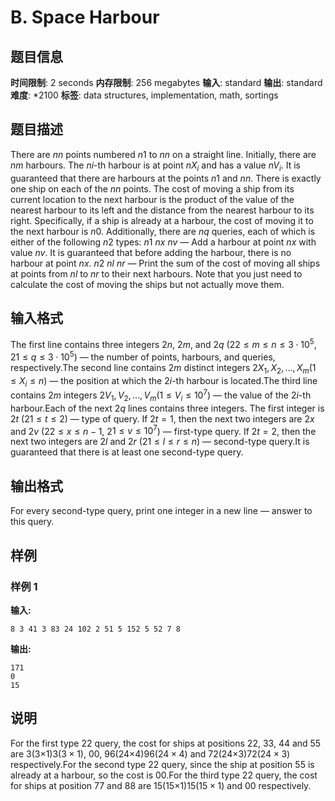 # B. Space Harbour

## 题目信息

**时间限制**: 2 seconds
**内存限制**: 256 megabytes
**输入**: standard
**输出**: standard
**难度**: *2100
**标签**: data structures, implementation, math, sortings

## 题目描述

There are $n$$n$ points numbered $n$$1$ to $n$$n$ on a straight line. Initially, there are $n$$m$ harbours. The $n$$i$-th harbour is at point $n$$X_i$ and has a value $n$$V_i$. It is guaranteed that there are harbours at the points $n$$1$ and $n$$n$. There is exactly one ship on each of the $n$$n$ points. The cost of moving a ship from its current location to the next harbour is the product of the value of the nearest harbour to its left and the distance from the nearest harbour to its right. Specifically, if a ship is already at a harbour, the cost of moving it to the next harbour is $n$$0$. Additionally, there are $n$$q$ queries, each of which is either of the following $n$$2$ types: $n$$1$ $n$$x$ $n$$v$ — Add a harbour at point $n$$x$ with value $n$$v$. It is guaranteed that before adding the harbour, there is no harbour at point $n$$x$. $n$$2$ $n$$l$ $n$$r$ — Print the sum of the cost of moving all ships at points from $n$$l$ to $n$$r$ to their next harbours. Note that you just need to calculate the cost of moving the ships but not actually move them.

## 输入格式

The first line contains three integers $2$$n$, $2$$m$, and $2$$q$ ($2$$2 \le m \le n \le 3 \cdot 10^5$, $2$$1 \le q \le 3 \cdot 10^5$) — the number of points, harbours, and queries, respectively.The second line contains $2$$m$ distinct integers $2$$X_1, X_2, \ldots, X_m(1 \le X_i \le n)$ — the position at which the $2$$i$-th harbour is located.The third line contains $2$$m$ integers $2$$V_1, V_2, \ldots, V_m(1 \le V_i \le 10^7)$ — the value of the $2$$i$-th harbour.Each of the next $2$$q$ lines contains three integers. The first integer is $2$$t$ ($2$$1\le t \le 2$) — type of query. If $2$$t=1$, then the next two integers are $2$$x$ and $2$$v$ ($2$$2 \le x \le n - 1$, $2$$1 \le v \le 10^7$) — first-type query. If $2$$t=2$, then the next two integers are $2$$l$ and $2$$r$ ($2$$1 \le l \le r \le n$) — second-type query.It is guaranteed that there is at least one second-type query.

## 输出格式

For every second-type query, print one integer in a new line — answer to this query.

## 样例

### 样例 1

**输入:**
```
8 3 41 3 83 24 102 2 51 5 152 5 52 7 8
```

**输出:**
```
171
0
15
```

## 说明

For the first type 2$2$ query, the cost for ships at positions 2$2$, 3$3$, 4$4$ and 5$5$ are 3(3×1)$3(3 \times 1)$, 0$0$, 96(24×4)$96(24 \times 4)$ and 72(24×3)$72(24 \times 3)$ respectively.For the second type 2$2$ query, since the ship at position 5$5$ is already at a harbour, so the cost is 0$0$.For the third type 2$2$ query, the cost for ships at position 7$7$ and 8$8$ are 15(15×1)$15(15 \times 1)$ and 0$0$ respectively.
